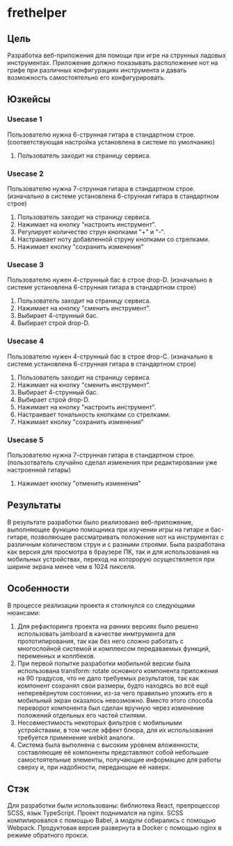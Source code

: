 # frethelper

## Цель
Разработка веб-приложения для помощи при игре на струнных ладовых инструментах. Приложение должно показывать расположение нот на грифе при различных конфигурациях инструмента и давать возможность самостоятельно его конфигурировать.

## Юзкейсы

### Usecase 1 
Пользователю нужна 6-струнная гитара в стандартном строе. (соответствующая настройка установлена в системе по умолчанию)

1. Пользователь заходит на страницу сервиса.

### Usecase 2
Пользователю нужна 7-струнная гитара в стандартном строе. (изначально в системе установлена 6-струнная гитара в стандартном строе)

1. Пользователь заходит на страницу сервиса.
2. Нажимает на кнопку "настроить инструмент".
3. Регулирует количество струн кнопками "+" и "-".
4. Настраивает ноту добавленной струну кнопками со стрелками.
5. Нажимает кнопку "сохранить изменения"

### Usecase 3
Пользователю нужен 4-струнный бас в строе drop-D. (изначально в системе установлена 6-струнная гитара в стандартном строе)

1. Пользователь заходит на страницу сервиса.
2. Нажимает на кнопку "сменить инструмент".
3. Выбирает 4-струнный бас.
4. Выбирает строй drop-D.

### Usecase 4
Пользователю нужен 4-струнный бас в строе drop-С. (изначально в системе установлена 6-струнная гитара в стандартном строе)

1. Пользователь заходит на страницу сервиса.
2. Нажимает на кнопку "сменить инструмент".
3. Выбирает 4-струнный бас.
4. Выбирает строй drop-D.
5. Нажимает на кнопку "настроить инструмент".
6. Настраивает тональность кнопками со стрелками.
7. Нажимает кнопку "сохранить изменения"

### Usecase 5
Пользователю нужна 7-струнная гитара в стандартном строе. (пользотватель случайно сделал изменения при редактировании уже настроенной гитары)

1. Нажимает кнопку "отменить изменения"

## Результаты
В результате разработки было реализовано веб-приложение, выполняющее функцию помощника при изучении игры на гитаре и бас-гитаре, позволяющее рассматривать положение нот на инструментах с различным количеством струн и с разными строями. Была разработана как версия для просмотра в браузере ПК, так и для использования на мобильных устройствах, переход на которорую осуществляется при ширине экрана менее чем в 1024 пикселя.

## Особенности
В процессе реализации проекта я столкнулся со следующими нюансами:

1. Для рефакторинга проекта на ранних версиях было решено использовать jamboard в качестве инмтрумента для прототипирования, так как без него сложно работать с многослойной системой и комплексом передаваемых функций, переменных и коллбеков.
2. При первой попытке разработки мобильной версии была использована transform: rotate основного компонента приложения на 90 градусов, что не дало требуемых результатов, так как компонент сохранял свои размеры, будто находясь во всё ещё неперевёрнутом состоянии, из-за чего правильно уложить его в мобильный экран оказалось невозможно. Вместо этого способа переворот компонента был сделан вручную через изменение положений отдельных его частей стилями.
3. Несовместимость некоторых фильтров с мобильными устройствами, в том числе эффект блюра, для их использования требуется применение webkit аналоги.
4. Система была выполнена с высоким уровнем вложенности, составляющие её компоненты представляют собой небольшие самостоятельные элементы, получающие информацию для работы сверху и, при надобности, передающие её наверх.

## Стэк
Для разработки были использованы: библиотека React, препроцессор SCSS, язык TypeScript. Проект поднимался на nginx. SCSS компилировался с помощью Babel, а модули собирались с помощью Webpack. Продуктовая версия развернута в Docker с помощью nginx в режиме обратного прокси. 
